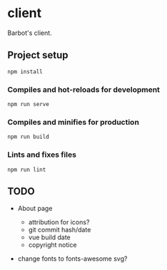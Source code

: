 # client
Barbot's client.

## Project setup
```
npm install
```

### Compiles and hot-reloads for development
```
npm run serve
```

### Compiles and minifies for production
```
npm run build
```

### Lints and fixes files
```
npm run lint
```

## TODO
* About page
    * attribution for icons?
    * git commit hash/date
    * vue build date
    * copyright notice
    
* change fonts to fonts-awesome svg?
